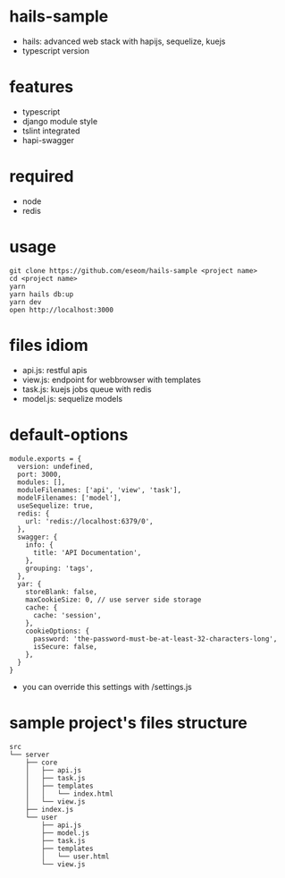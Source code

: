 # hails-sample
- hails: advanced web stack with hapijs, sequelize, kuejs
- typescript version

# features
- typescript
- django module style
- tslint integrated
- hapi-swagger

# required
- node
- redis

# usage
```
git clone https://github.com/eseom/hails-sample <project name>
cd <project name>
yarn
yarn hails db:up
yarn dev
open http://localhost:3000
```

# files idiom
- api.js: restful apis
- view.js: endpoint for webbrowser with templates
- task.js: kuejs jobs queue with redis
- model.js: sequelize models

# default-options
```
module.exports = {
  version: undefined,
  port: 3000,
  modules: [],
  moduleFilenames: ['api', 'view', 'task'],
  modelFilenames: ['model'],
  useSequelize: true,
  redis: {
    url: 'redis://localhost:6379/0',
  },
  swagger: {
    info: {
      title: 'API Documentation',
    },
    grouping: 'tags',
  },
  yar: {
    storeBlank: false,
    maxCookieSize: 0, // use server side storage
    cache: {
      cache: 'session',
    },
    cookieOptions: {
      password: 'the-password-must-be-at-least-32-characters-long',
      isSecure: false,
    },
  }
}
```

- you can override this settings with /settings.js

# sample project's files structure
```
src
└── server
    ├── core
    │   ├── api.js
    │   ├── task.js
    │   ├── templates
    │   │   └── index.html
    │   └── view.js
    ├── index.js
    └── user
        ├── api.js
        ├── model.js
        ├── task.js
        ├── templates
        │   └── user.html
        └── view.js
```